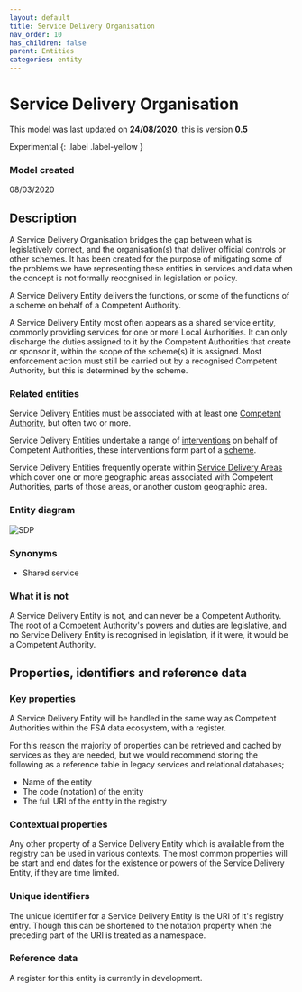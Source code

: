 ```yaml
---
layout: default
title: Service Delivery Organisation
nav_order: 10
has_children: false
parent: Entities
categories: entity
---
```


# Service Delivery Organisation
This model was last updated on **24/08/2020**, this is version **0.5**

Experimental
{: .label .label-yellow }

### Model created
08/03/2020

## Description
A Service Delivery Organisation bridges the gap between what is legislatively correct, and the organisation(s) that deliver official controls or other schemes. It has been created for the purpose of mitigating some of the problems we have representing these entities in services and data when the concept is not formally reocgnised in legislation or policy.

A Service Delivery Entity delivers the functions, or some of the functions of a scheme on behalf of a Competent Authority.

A Service Delivery Entity most often appears as a shared service entity, commonly providing services for one or more Local Authorities. It can only discharge the duties assigned to it by the Competent Authorities that create or sponsor it, within the scope of the scheme(s) it is assigned. Most enforcement action must still be carried out by a recognised Competent Authority, but this is determined by the scheme.

### Related entities
Service Delivery Entities must be associated with at least one [Competent Authority](/enterprise-data-models/entities/competent-authority.html), but often two or more.

Service Delivery Entities undertake a range of [interventions](/enterprise-data-models/entities/intervention.html) on behalf of Competent Authorities, these interventions form part of a [scheme](enterprise-data-models/entities/scheme.html).

Service Delivery Entities frequently operate within [Service Delivery Areas](/enterprise-data-models/entities/service-delivery-area.html) which cover one or more geographic areas associated with Competent Authorities, parts of those areas, or another custom geographic area.

### Entity diagram
![SDP](/enterprise-data-models/entities/diagrams/SDP.png)

### Synonyms
-   Shared service

### What it is not
A Service Delivery Entity is not, and can never be a Competent Authority. The root of a Competent Authority's powers and duties are legislative, and no Service Delivery Entity is recognised in legislation, if it were, it would be a Competent Authority.

## Properties, identifiers and reference data

### Key properties
A Service Delivery Entity will be handled in the same way as Competent Authorities within the FSA data ecosystem, with a register.

For this reason the majority of properties can be retrieved and cached by services as they are needed, but we would recommend storing the following as a reference table in legacy services and relational databases;

-   Name of the entity
-   The code (notation) of the entity
-   The full URI of the entity in the registry

### Contextual properties
Any other property of a Service Delivery Entity which is available from the registry can be used in various contexts. The most common properties will be start and end dates for the existence or powers of the Service Delivery Entity, if they are time limited.

### Unique identifiers
The unique identifier for a Service Delivery Entity is the URI of it's registry entry. Though this can be shortened to the notation property when the preceding part of the URI is treated as a namespace.

### Reference data
A register for this entity is currently in development.
